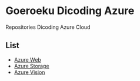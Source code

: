 # Goeroeku Dicoding Azure

Repositories Dicoding Azure Cloud

## List

- [Azure Web](/goeroekudicodingweb)
- [Azure Storage](/goeroekudicodingstorage)
- [Azure Vision](/goeroekudicodingvision)